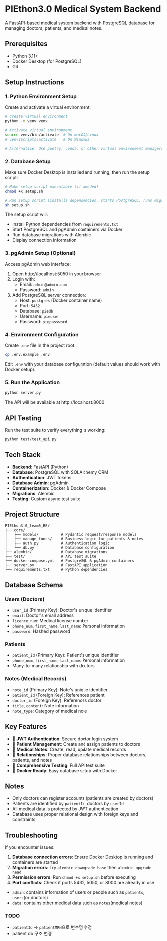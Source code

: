 # PIEthon3.0 Medical System Backend

A FastAPI-based medical system backend with PostgreSQL database for managing doctors, patients, and medical notes.

## Prerequisites

- Python 3.11+
- Docker Desktop (for PostgreSQL)
- Git

## Setup Instructions

### 1. Python Environment Setup

Create and activate a virtual environment:

```bash
# Create virtual environment
python -m venv venv

# Activate virtual environment
source venv/bin/activate  # On macOS/Linux
# venv\Scripts\activate   # On Windows

# Alternative: Use poetry, conda, or other virtual environment managers
```

### 2. Database Setup

Make sure Docker Desktop is installed and running, then run the setup script:

```bash
# Make setup script executable (if needed)
chmod +x setup.sh

# Run setup script (installs dependencies, starts PostgreSQL, runs migrations)
sh setup.sh
```

The setup script will:
- Install Python dependencies from `requirements.txt`
- Start PostgreSQL and pgAdmin containers via Docker
- Run database migrations with Alembic
- Display connection information

### 3. pgAdmin Setup (Optional)

Access pgAdmin web interface:
1. Open http://localhost:5050 in your browser
2. Login with:
   - Email: `admin@admin.com`
   - Password: `admin`
3. Add PostgreSQL server connection:
   - Host: `postgres` (Docker container name)
   - Port: `5432`
   - Database: `piedb`
   - Username: `pieuser`
   - Password: `piepassword`

### 4. Environment Configuration

Create `.env` file in the project root:

```bash
cp .env.example .env
```

Edit `.env` with your database configuration (default values should work with Docker setup).

### 5. Run the Application

```bash
python server.py
```

The API will be available at http://localhost:8000

## API Testing

Run the test suite to verify everything is working:

```bash
python test/test_api.py
```

## Tech Stack

- **Backend**: FastAPI (Python)
- **Database**: PostgreSQL with SQLAlchemy ORM
- **Authentication**: JWT tokens
- **Database Admin**: pgAdmin
- **Containerization**: Docker & Docker Compose
- **Migrations**: Alembic
- **Testing**: Custom async test suite

## Project Structure

```
PIEthon3.0_team5_BE/
├── core/
│   ├── models/          # Pydantic request/response models
│   ├── manage_funcs/    # Business logic for patients & notes
│   ├── auth.py          # Authentication logic
│   └── db.py            # Database configuration
├── alembic/             # Database migrations
├── test/                # API test suite
├── docker-compose.yml   # PostgreSQL & pgAdmin containers
├── server.py            # FastAPI application
└── requirements.txt     # Python dependencies
```

## Database Schema

### Users (Doctors)
- `user_id` (Primary Key): Doctor's unique identifier
- `email`: Doctor's email address
- `licence_num`: Medical license number
- `phone_num`, `first_name`, `last_name`: Personal information
- `password`: Hashed password

### Patients
- `patient_id` (Primary Key): Patient's unique identifier
- `phone_num`, `first_name`, `last_name`: Personal information
- Many-to-many relationship with doctors

### Notes (Medical Records)
- `note_id` (Primary Key): Note's unique identifier
- `patient_id` (Foreign Key): References patient
- `doctor_id` (Foreign Key): References doctor
- `title`, `content`: Note information
- `note_type`: Category of medical note

## Key Features

- 🔐 **JWT Authentication**: Secure doctor login system
- 👥 **Patient Management**: Create and assign patients to doctors
- 📝 **Medical Notes**: Create, read, update medical records
- 🔗 **Relationships**: Proper database relationships between doctors, patients, and notes
- 🧪 **Comprehensive Testing**: Full API test suite
- 🐳 **Docker Ready**: Easy database setup with Docker

## Notes

- Only doctors can register accounts (patients are created by doctors)
- Patients are identified by `patientId`, doctors by `userId`
- All medical data is protected by JWT authentication
- Database uses proper relational design with foreign keys and constraints

## Troubleshooting

If you encounter issues:

1. **Database connection errors**: Ensure Docker Desktop is running and containers are started
2. **Migration errors**: Try `alembic downgrade base` then `alembic upgrade head`
3. **Permission errors**: Run `chmod +x setup.sh` before executing
4. **Port conflicts**: Check if ports 5432, 5050, or 8000 are already in use

- `admin`: contains information of users or people such as `patients`, `users`(or doctors)
- `data`: contains other medical data such as `notes`(medical notes)

### TODO

- `patientId` -> `patientMRN`으로 변수명 수정
- patient db 구조 변경
